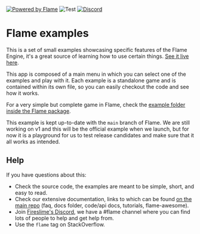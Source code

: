 [![Powered by Flame](https://img.shields.io/badge/Powered%20by-%F0%9F%94%A5-orange.svg)](https://flame-engine.org)
![Test](https://github.com/flame-engine/flame_example/workflows/Test/badge.svg?branch=main&event=push)
[![Discord](https://img.shields.io/discord/509714518008528896.svg)](https://discord.gg/pxrBmy4)

# Flame examples

This is a set of small examples showcasing specific features of the Flame Engine, it's a great
source of learning how to use certain things.
[See it live here](https://examples.flame-engine.org/).

This app is composed of a main menu in which you can select one of the examples and play with it.
Each example is a standalone game and is contained within its own file, so you can easily checkout
the code and see how it works.

For a very simple but complete game in Flame, check the
[example folder inside the Flame package](https://github.com/flame-engine/flame/tree/main/packages/flame/example).

This example is kept up-to-date with the `main` branch of Flame. We are still working on v1 and
this will be the official example when we launch, but for now it is a playground for us to test
release candidates and make sure that it all works as intended.

## Help

If you have questions about this:

 - Check the source code, the examples are meant to be simple, short, and easy to read.
 - Check our extensive documentation, links to which can be found
 [on the main repo](https://github.com/flame-engine/flame) (faq, docs folder, code/api docs,
 tutorials, flame-awesome).
 - Join [Fireslime's Discord](https://discord.gg/pxrBmy4), we have a #flame channel where you can
 find lots of people to help and get help from.
 - Use the `flame` tag on StackOverflow.
